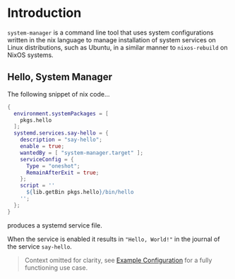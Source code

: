 # Introduction

`system-manager` is a command line tool that uses system configurations written in the nix language
to manage installation of system services on Linux distributions, such as Ubuntu, in a similar manner to
`nixos-rebuild` on NixOS systems.

## Hello, System Manager

<!--
  TODO: People on reddit have tried the example in the readme but it doesn't function
  so we should assume that they will also try to use this to get started. This should
  be tested for usability, even if it is only a snippet, it should be a true reflection
  of all other examples found in the repository. Possibly this snippet could then point
  to an actual functioning example for those who want to try it.
-->

The following snippet of nix code...

```nix
{
  environment.systemPackages = [
    pkgs.hello
  ];
  systemd.services.say-hello = {
    description = "say-hello";
    enable = true;
    wantedBy = [ "system-manager.target" ];
    serviceConfig = {
      Type = "oneshot";
      RemainAfterExit = true;
    };
    script = ''
      ${lib.getBin pkgs.hello}/bin/hello
    '';
  };
}
```

produces a systemd service file.

<!-- TODO: Show the actual module file that results from this -->

When the service is enabled it results in `"Hello, World!"` in the journal of the service `say-hello`.

> Context omitted for clarity, see [Example Configuration](./usage/example-configuration.md)
> for a fully functioning use case.
